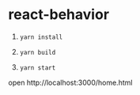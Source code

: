 # react-behavior

1. `yarn install`

2. `yarn build`

3. `yarn start`

open http://localhost:3000/home.html